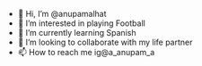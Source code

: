 - 👋 Hi, I’m @anupamalhat
- 👀 I’m interested in playing Football
- 🌱 I’m currently learning Spanish
- 💞️ I’m looking to collaborate with my life partner 
- 📫 How to reach me ig@a_anupam_a

<!---
anupamalhat/anupamalhat is a ✨ special ✨ repository because its `README.md` (this file) appears on your GitHub profile.
You can click the Preview link to take a look at your changes.
--->
